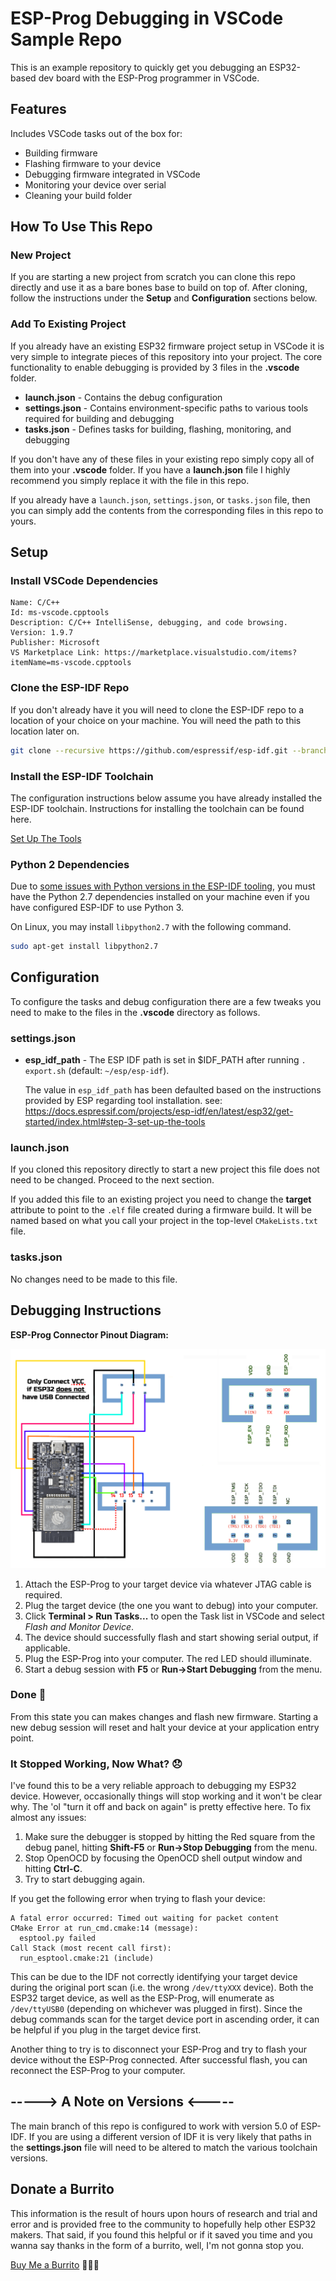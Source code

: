 # ESP-Prog Debugging in VSCode Sample Repo

This is an example repository to quickly get you debugging an ESP32-based dev
board with the ESP-Prog programmer in VSCode.

## Features

Includes VSCode tasks out of the box for:
  - Building firmware
  - Flashing firmware to your device
  - Debugging firmware integrated in VSCode
  - Monitoring your device over serial
  - Cleaning your build folder

## How To Use This Repo

### New Project

If you are starting a new project from scratch you can clone this repo directly
and use it as a bare bones base to build on top of. After cloning, follow the
instructions under the **Setup** and **Configuration** sections below.

### Add To Existing Project

If you already have an existing ESP32 firmware project setup in VSCode it is
very simple to integrate pieces of this repository into your project. The core
functionality to enable debugging is provided by 3 files in the **.vscode** folder.

- **launch.json** - Contains the debug configuration
- **settings.json** - Contains environment-specific paths to various tools
required for building and debugging
- **tasks.json** - Defines tasks for building, flashing, monitoring, and debugging

If you don't have any of these files in your existing repo simply copy all of
them into your **.vscode** folder. If you have a **launch.json** file I highly
recommend you simply replace it with the file in this repo.

If you already have a `launch.json`, `settings.json`, or `tasks.json` file, then
you can simply add the contents from the corresponding files in this repo to
yours.

## Setup

### Install VSCode Dependencies

```none
Name: C/C++
Id: ms-vscode.cpptools
Description: C/C++ IntelliSense, debugging, and code browsing.
Version: 1.9.7
Publisher: Microsoft
VS Marketplace Link: https://marketplace.visualstudio.com/items?itemName=ms-vscode.cpptools
```

### Clone the ESP-IDF Repo

If you don't already have it you will need to clone the ESP-IDF repo to a location
of your choice on your machine. You will need the path to this location later on.

```sh
git clone --recursive https://github.com/espressif/esp-idf.git --branch v5.0
```

### Install the ESP-IDF Toolchain

The configuration instructions below assume you have already installed the
ESP-IDF toolchain. Instructions for installing the toolchain can be found here.

[Set Up The Tools](https://docs.espressif.com/projects/esp-idf/en/latest/esp32/get-started/index.html#step-3-set-up-the-tools)

### Python 2 Dependencies

Due to [some issues with Python versions in the ESP-IDF tooling](https://github.com/espressif/esp-idf/issues/5284#issuecomment-693426699),
you must have the Python 2.7 dependencies installed on your machine even if
you have configured ESP-IDF to use Python 3.

On Linux, you may install `libpython2.7` with the following command.

```sh
sudo apt-get install libpython2.7
```

## Configuration

To configure the tasks and debug configuration there are a few tweaks you need
to make to the files in the **.vscode** directory as follows.

### settings.json

- **esp_idf_path** - The ESP IDF path is set in $IDF_PATH after running `. export.sh` (default: `~/esp/esp-idf`).

  The value in `esp_idf_path` has been defaulted based on the instructions
  provided by ESP regarding tool installation. see:
  https://docs.espressif.com/projects/esp-idf/en/latest/esp32/get-started/index.html#step-3-set-up-the-tools

### launch.json

If you cloned this repository directly to start a new project this file does
not need to be changed. Proceed to the next section.

If you added this file to an existing project you need to change the **target**
attribute to point to the `.elf` file created during a firmware build. It will
be named based on what you call your project in the top-level `CMakeLists.txt`
file.

### tasks.json

No changes need to be made to this file.

## Debugging Instructions

**ESP-Prog Connector Pinout Diagram:**

![ESP-Prog Connector Pinout](esp32-prog.png)

1. Attach the ESP-Prog to your target device via whatever JTAG cable is required.
1. Plug the target device (the one you want to debug) into your computer.
1. Click **Terminal > Run Tasks...** to open the Task list in VSCode and select
_Flash and Monitor Device_.
1. The device should successfully flash and start showing serial output, if applicable.
1. Plug the ESP-Prog into your computer. The red LED should illuminate.
1. Start a debug session with **F5** or **Run->Start Debugging** from the menu.

### Done 🤩

From this state you can makes changes and flash new firmware. Starting a new
debug session will reset and halt your device at your application entry point.

### It Stopped Working, Now What? 😞

I've found this to be a very reliable approach to debugging my ESP32 device.
However, occasionally things will stop working and it won't be clear why. The
'ol "turn it off and back on again" is pretty effective here. To fix almost any
issues:

1. Make sure the debugger is stopped by hitting the Red square from the debug
panel, hitting **Shift-F5** or **Run->Stop Debugging** from the menu.
1. Stop OpenOCD by focusing the OpenOCD shell output window and hitting **Ctrl-C**.
1. Try to start debugging again.

If you get the following error when trying to flash your device:

```none
A fatal error occurred: Timed out waiting for packet content
CMake Error at run_cmd.cmake:14 (message):
  esptool.py failed
Call Stack (most recent call first):
  run_esptool.cmake:21 (include)
```

This can be due to the IDF not correctly identifying your target device during
the original port scan (i.e. the wrong `/dev/ttyXXX` device). Both the ESP32
target device, as well as the ESP-Prog, will enumerate as `/dev/ttyUSB0`
(depending on whichever was plugged in first). Since the debug commands scan for
the target device port in ascending order, it can be helpful if you plug in the
target device first.

Another thing to try is to disconnect your ESP-Prog and try to flash your device
without the ESP-Prog connected. After successful flash, you can reconnect the
ESP-Prog to your computer.

## **-----> A Note on Versions <-----**

The main branch of this repo is configured to work with version 5.0 of ESP-IDF.
If you are using a different version of IDF it is very likely that paths in the
**settings.json** file will need to be altered to match the various toolchain
versions.

## Donate a Burrito

This information is the result of hours upon hours of research and trial and
error and is provided free to the community to hopefully help other ESP32 makers.
That said, if you found this helpful or if it saved you time and you wanna say
thanks in the form of a burrito, well, I'm not gonna stop you.

[Buy Me a Burrito](https://www.buymeacoffee.com/kevinsidwar) 🌯🌯🌯
